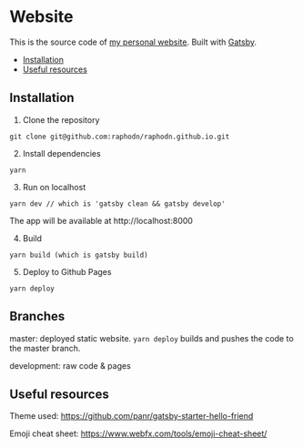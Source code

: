 # Website

This is the source code of [my personal website](https://raphodn.github.io/). Built with [Gatsby](https://www.gatsbyjs.org/).

<!-- START doctoc generated TOC please keep comment here to allow auto update -->
<!-- DON'T EDIT THIS SECTION, INSTEAD RE-RUN doctoc TO UPDATE -->

- [Installation](#installation)
- [Useful resources](#useful-resources)

<!-- END doctoc generated TOC please keep comment here to allow auto update -->

## Installation

1. Clone the repository

  ```
  git clone git@github.com:raphodn/raphodn.github.io.git
  ```

2. Install dependencies

  ```
  yarn
  ```

3. Run on localhost

  ```
  yarn dev // which is 'gatsby clean && gatsby develop'
  ```

  The app will be available at http://localhost:8000

4. Build

  ```
  yarn build (which is gatsby build)
  ```

5. Deploy to Github Pages

  ```
  yarn deploy
  ```

## Branches

master: deployed static website. `yarn deploy` builds and pushes the code to the master branch.

development: raw code & pages

## Useful resources

Theme used: https://github.com/panr/gatsby-starter-hello-friend

Emoji cheat sheet: https://www.webfx.com/tools/emoji-cheat-sheet/

